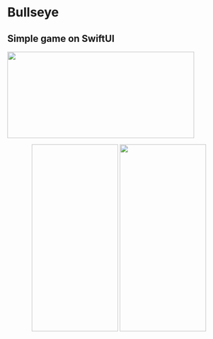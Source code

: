 # Bullseye
## Simple game on SwiftUI

<img align = "center" src = "https://github.com/Artemaj9/Bullseye/assets/104516847/e7aaab42-ea33-401b-adb7-8b7cc8c55039" width = "422" height = "195">
<p align="center">
<img align = "b src="https://github.com/Artemaj9/Bullseye/assets/104516847/be091133-5991-4dc7-a527-9fdbd496c5d1" width = "195" height = "422">
<img src="https://github.com/Artemaj9/Bullseye/assets/104516847/5ae526ec-220e-40f8-899d-ee9a6580f7ac" width = "195" height = "422"> </p>

